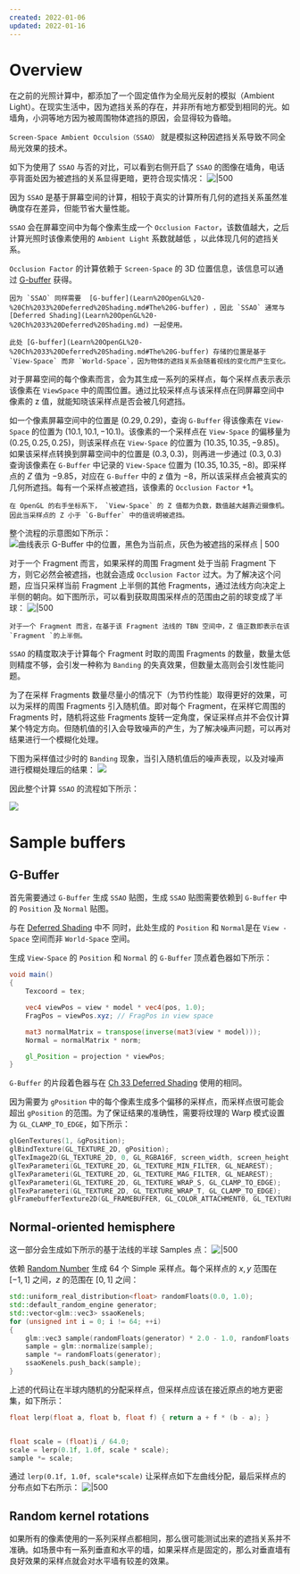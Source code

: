 ```yaml
---
created: 2022-01-06
updated: 2022-01-16
---
```

# Overview

在之前的光照计算中，都添加了一个固定值作为全局光反射的模拟（Ambient Light）。在现实生活中，因为遮挡关系的存在，并非所有地方都受到相同的光。如墙角，小洞等地方因为被周围物体遮挡的原因，会显得较为昏暗。

`Screen-Space Ambient Occulsion（SSAO）` 就是模拟这种因遮挡关系导致不同全局光效果的技术。

如下为使用了 `SSAO` 与否的对比，可以看到右侧开启了 `SSAO` 的图像在墙角，电话亭背面处因为被遮挡的关系显得更暗，更符合现实情况：
![|500](assets/Learn%20OpenGL%20-%20Ch%2034%20SSAO/image-20220106080946026.png)

因为 `SSAO` 是基于屏幕空间的计算，相较于真实的计算所有几何的遮挡关系虽然准确度存在差异，但能节省大量性能。

`SSAO` 会在屏幕空间中为每个像素生成一个 `Occlusion Factor`，该数值越大，之后计算光照时该像素使用的 `Ambient Light` 系数就越低 ，以此体现几何的遮挡关系。

`Occlusion Factor` 的计算依赖于 `Screen-Space` 的 3D 位置信息，该信息可以通过 [G-buffer](Learn%20OpenGL%20-%20Ch%2033%20Deferred%20Shading.md#The%20G-buffer) 获得。

```ad-note
因为 `SSAO` 同样需要  [G-buffer](Learn%20OpenGL%20-%20Ch%2033%20Deferred%20Shading.md#The%20G-buffer) ，因此 `SSAO` 通常与 [Deferred Shading](Learn%20OpenGL%20-%20Ch%2033%20Deferred%20Shading.md) 一起使用。
```

```ad-note
此处 [G-buffer](Learn%20OpenGL%20-%20Ch%2033%20Deferred%20Shading.md#The%20G-buffer) 存储的位置是基于 `View-Space` 而非 `World-Space`，因为物体的遮挡关系会随着视线的变化而产生变化。
```

对于屏幕空间的每个像素而言，会为其生成一系列的采样点，每个采样点表示表示该像素在 `ViewSpace` 中的周围位置。通过比较采样点与该采样点在同屏幕空间中像素的 z 值，就能知晓该采样点是否会被几何遮挡。  

如一个像素屏幕空间中的位置是 $(0.29, 0.29)$，查询 `G-Buffer` 得该像素在 `View-Space` 的位置为 $(10.1,10.1,-10.1)$。该像素的一个采样点在 `View-Space` 的偏移量为 $(0.25,0.25,0.25)$，则该采样点在 `View-Space` 的位置为 $(10.35,10.35,-9.85)$。如果该采样点转换到屏幕空间中的位置是 $(0.3, 0.3)$，则再进一步通过 $(0.3,0.3)$ 查询该像素在 `G-Buffer` 中记录的 `View-Space` 位置为 $(10.35, 10.35, -8)$。即采样点的 $Z$ 值为 $-9.85$，对应在 `G-Buffer` 中的 $z$ 值为 $-8$，所以该采样点会被真实的几何所遮挡。每有一个采样点被遮挡，该像素的 `Occlusion Factor` +1。

```ad-important
在 OpenGL 的右手坐标系下， `View-Space` 的 Z 值都为负数，数值越大越靠近摄像机。因此当采样点的 Z 小于 `G-Buffer` 中的值说明被遮挡。
```

整个流程的示意图如下所示：
![曲线表示 G-Buffer 中的位置，黑色为当前点，灰色为被遮挡的采样点 | 500](assets/Learn%20OpenGL%20-%20Ch%2034%20SSAO/image-20220106082121010.png)

对于一个 Fragment 而言，如果采样的周围 Fragment 处于当前 Fragment 下方，则它必然会被遮挡，也就会造成 `Occlusion Factor` 过大。为了解决这个问题，应当只采样当前 Fragment 上半侧的其他 Fragments，通过法线方向决定上半侧的朝向。如下图所示，可以看到获取周围采样点的范围由之前的球变成了半球：
![|500](assets/Learn%20OpenGL%20-%20Ch%2034%20SSAO/image-20220106083942529.png)

```ad-note
对于一个 Fragment 而言，在基于该 Fragment 法线的 TBN 空间中，Z 值正数即表示在该 `Fragment `的上半侧。
```

`SSAO` 的精度取决于计算每个 Fragment 时取的周围 Fragments 的数量，数量太低则精度不够，会引发一种称为 `Banding` 的失真效果，但数量太高则会引发性能问题。

为了在采样 Fragments 数量尽量小的情况下（为节约性能）取得更好的效果，可以为采样的周围 Fragments 引入随机值。即对每个 Fragment，在采样它周围的 Fragments 时，随机将这些 Fragments 旋转一定角度，保证采样点并不会仅计算某个特定方向。但随机值的引入会导致噪声的产生，为了解决噪声问题，可以再对结果进行一个模糊化处理。

下图为采样值过少时的 `Banding` 现象，当引入随机值后的噪声表现，以及对噪声进行模糊处理后的结果：
![](assets/Learn%20OpenGL%20-%20Ch%2034%20SSAO/image-20220106082927518.png)

因此整个计算 `SSAO` 的流程如下所示：

![](assets/Learn%20OpenGL%20-%20Ch%2034%20SSAO/image-20220115232055258.png)


# Sample buffers

## G-Buffer

首先需要通过 `G-Buffer` 生成 `SSAO` 贴图，生成 `SSAO` 贴图需要依赖到 `G-Buffer` 中的 `Position` 及 `Normal` 贴图。

与在 [Deferred Shading](Learn%20OpenGL%20-%20Ch%2033%20Deferred%20Shading.md) 中不
同时，此处生成的 `Position` 和 `Normal`是在 `View - Space` 空间而非 `World-Space` 空间。

生成 `View-Space` 的 `Position` 和 `Normal` 的 `G-Buffer` 顶点着色器如下所示：
```glsl
void main()
{
    Texcoord = tex;

    vec4 viewPos = view * model * vec4(pos, 1.0);
    FragPos = viewPos.xyz; // FragPos in view space

    mat3 normalMatrix = transpose(inverse(mat3(view * model)));
    Normal = normalMatrix * norm;

    gl_Position = projection * viewPos;
}
```

`G-Buffer` 的片段着色器与在 [Ch 33 Deferred Shading](Learn%20OpenGL%20-%20Ch%2033%20Deferred%20Shading.md) 使用的相同。

因为需要为 `gPosition` 中的每个像素生成多个偏移的采样点，而采样点很可能会超出 `gPosition` 的范围。为了保证结果的准确性，需要将纹理的 Warp 模式设置为 `GL_CLAMP_TO_EDGE`，如下所示：
```cpp
glGenTextures(1, &gPosition);
glBindTexture(GL_TEXTURE_2D, gPosition);
glTexImage2D(GL_TEXTURE_2D, 0, GL_RGBA16F, screen_width, screen_height, 0, GL_RGBA, GL_FLOAT, nullptr);
glTexParameteri(GL_TEXTURE_2D, GL_TEXTURE_MIN_FILTER, GL_NEAREST);
glTexParameteri(GL_TEXTURE_2D, GL_TEXTURE_MAG_FILTER, GL_NEAREST);
glTexParameteri(GL_TEXTURE_2D, GL_TEXTURE_WRAP_S, GL_CLAMP_TO_EDGE);
glTexParameteri(GL_TEXTURE_2D, GL_TEXTURE_WRAP_T, GL_CLAMP_TO_EDGE);
glFramebufferTexture2D(GL_FRAMEBUFFER, GL_COLOR_ATTACHMENT0, GL_TEXTURE_2D, gPosition, 0);
```

## Normal-oriented hemisphere

这一部分会生成如下所示的基于法线的半球 Samples 点：
![|500](assets/Learn%20OpenGL%20-%20Ch%2034%20SSAO/image-20220116134443972.png)

依赖 [Random Number](../../Notes/C++/C++%20-%20Random%20Number.md) 生成 64 个 Simple 采样点。每个采样点的 $x,y$ 范围在 $[-1,1]$ 之间，$z$ 的范围在 $[0,1]$ 之间：
```cpp
std::uniform_real_distribution<float> randomFloats(0.0, 1.0);
std::default_random_engine generator;
std::vector<glm::vec3> ssaoKenels;
for (unsigned int i = 0; i != 64; ++i)
{
    glm::vec3 sample(randomFloats(generator) * 2.0 - 1.0, randomFloats(generator) * 2.0 - 1.0, randomFloats(generator));
    sample = glm::normalize(sample);
    sample *= randomFloats(generator);
    ssaoKenels.push_back(sample);
}
```

上述的代码让在半球内随机的分配采样点，但采样点应该在接近原点的地方更密集，如下所示：
```cpp
float lerp(float a, float b, float f) { return a + f * (b - a); }


float scale = (float)i / 64.0;
scale = lerp(0.1f, 1.0f, scale * scale);
sample *= scale;
```

通过 `lerp(0.1f, 1.0f, scale*scale)` 让采样点如下左曲线分配，最后采样点的分布点如下右所示：
![|500](assets/Learn%20OpenGL%20-%20Ch%2034%20SSAO/image-20220116140944091.png)

## Random kernel rotations

如果所有的像素使用的一系列采样点都相同，那么很可能测试出来的遮挡关系并不准确。如场景中有一系列垂直和水平的墙，如果采样点是固定的，那么对垂直墙有良好效果的采样点就会对水平墙有较差的效果。